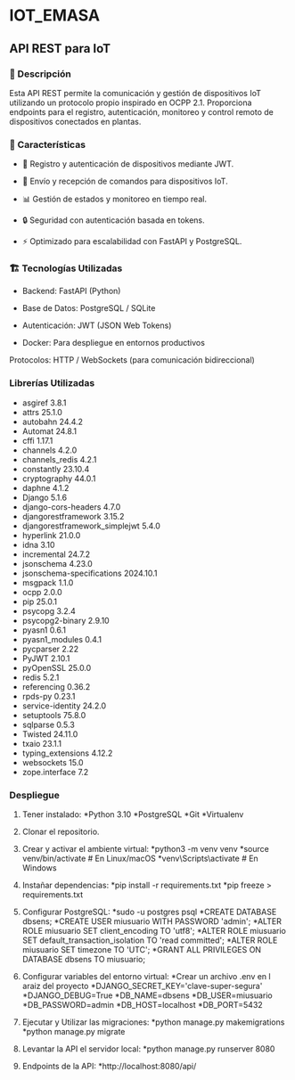 # IOT_EMASA

## API REST para IoT

### 🚀 Descripción

Esta API REST permite la comunicación y gestión de dispositivos IoT utilizando un protocolo propio inspirado en OCPP 2.1. Proporciona endpoints para el registro, autenticación, monitoreo y control remoto de dispositivos conectados en plantas.

### 📌 Características

* 📡 Registro y autenticación de dispositivos mediante JWT.
  
* 🔄 Envío y recepción de comandos para dispositivos IoT.

* 📊 Gestión de estados y monitoreo en tiempo real.

* 🔒 Seguridad con autenticación basada en tokens.

* ⚡ Optimizado para escalabilidad con FastAPI y PostgreSQL.

### 🏗 Tecnologías Utilizadas

* Backend: FastAPI (Python)

* Base de Datos: PostgreSQL / SQLite

* Autenticación: JWT (JSON Web Tokens)

* Docker: Para despliegue en entornos productivos

Protocolos: HTTP / WebSockets (para comunicación bidireccional)

### Librerías Utilizadas

* asgiref                        3.8.1
* attrs                          25.1.0
* autobahn                       24.4.2
* Automat                        24.8.1
* cffi                           1.17.1
* channels                       4.2.0
* channels_redis                 4.2.1
* constantly                     23.10.4
* cryptography                   44.0.1
* daphne                         4.1.2
* Django                         5.1.6
* django-cors-headers            4.7.0
* djangorestframework            3.15.2
* djangorestframework_simplejwt  5.4.0
* hyperlink                      21.0.0
* idna                           3.10
* incremental                    24.7.2
* jsonschema                     4.23.0
* jsonschema-specifications      2024.10.1
* msgpack                        1.1.0
* ocpp                           2.0.0
* pip                            25.0.1
* psycopg                        3.2.4
* psycopg2-binary                2.9.10
* pyasn1                         0.6.1
* pyasn1_modules                 0.4.1
* pycparser                      2.22
* PyJWT                          2.10.1
* pyOpenSSL                      25.0.0
* redis                          5.2.1
* referencing                    0.36.2
* rpds-py                        0.23.1
* service-identity               24.2.0
* setuptools                     75.8.0
* sqlparse                       0.5.3
* Twisted                        24.11.0
* txaio                          23.1.1
* typing_extensions              4.12.2
* websockets                     15.0
* zope.interface                 7.2

### Despliegue

 1. Tener instalado:   *Python 3.10
                       *PostgreSQL
                       *Git
                       *Virtualenv

2. Clonar el repositorio.

3. Crear y activar el ambiente virtual:    *python3 -m venv venv
                                           *source venv/bin/activate  # En Linux/macOS
                                           *venv\Scripts\activate  # En Windows
     
4. Instañar dependencias:    *pip install -r requirements.txt
                             *pip freeze > requirements.txt

5. Configurar PostgreSQL:    *sudo -u postgres psql
                             *CREATE DATABASE dbsens;
                             *CREATE USER miusuario WITH PASSWORD 'admin';
                             *ALTER ROLE miusuario SET client_encoding TO 'utf8';
                             *ALTER ROLE miusuario SET default_transaction_isolation TO 'read committed';
                             *ALTER ROLE miusuario SET timezone TO 'UTC';
                             *GRANT ALL PRIVILEGES ON DATABASE dbsens TO miusuario;

6. Configurar variables del entorno virtual:    *Crear un archivo .env en l araiz del proyecto
                                                *DJANGO_SECRET_KEY='clave-super-segura'
                                                *DJANGO_DEBUG=True
                                                *DB_NAME=dbsens
                                                *DB_USER=miusuario
                                                *DB_PASSWORD=admin
                                                *DB_HOST=localhost
                                                *DB_PORT=5432

7. Ejecutar y Utilizar las migraciones:    *python manage.py makemigrations
                                           *python manage.py migrate

8. Levantar la API el servidor local:  *python manage.py runserver 8080
 
9. Endpoints de la API:  *http://localhost:8080/api/
  
